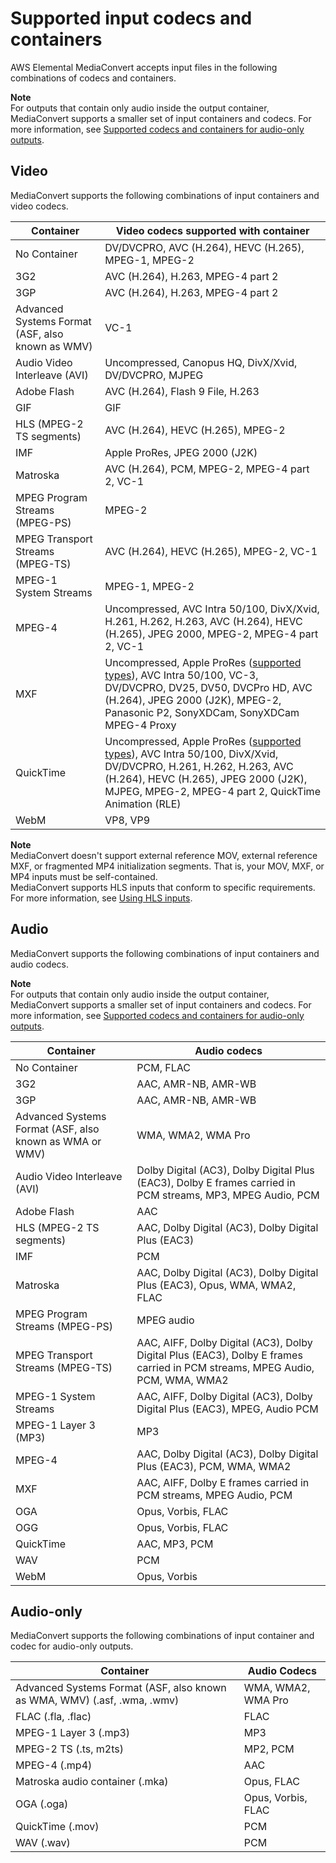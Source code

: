 # Supported input codecs and containers<a name="reference-codecs-containers-input"></a>

AWS Elemental MediaConvert accepts input files in the following combinations of codecs and containers\.

**Note**  
For outputs that contain only audio inside the output container, MediaConvert supports a smaller set of input containers and codecs\. For more information, see [Supported codecs and containers for audio\-only outputs](supported-codecs-containers-audio-only.md)\.

## Video<a name="reference-codecs-containers-input-video"></a>

MediaConvert supports the following combinations of input containers and video codecs\.


| Container | Video codecs supported with container | 
| --- | --- | 
| No Container | DV/DVCPRO, AVC \(H\.264\), HEVC \(H\.265\), MPEG\-1, MPEG\-2 | 
| 3G2 | AVC \(H\.264\), H\.263, MPEG\-4 part 2 | 
| 3GP | AVC \(H\.264\), H\.263, MPEG\-4 part 2 | 
| Advanced Systems Format \(ASF, also known as WMV\) | VC\-1 | 
| Audio Video Interleave \(AVI\) | Uncompressed, Canopus HQ, DivX/Xvid, DV/DVCPRO, MJPEG | 
| Adobe Flash | AVC \(H\.264\), Flash 9 File, H\.263 | 
| GIF | GIF | 
| HLS \(MPEG\-2 TS segments\) | AVC \(H\.264\), HEVC \(H\.265\), MPEG\-2 | 
| IMF | Apple ProRes, JPEG 2000 \(J2K\) | 
| Matroska | AVC \(H\.264\), PCM, MPEG\-2, MPEG\-4 part 2, VC\-1 | 
| MPEG Program Streams \(MPEG\-PS\) | MPEG\-2 | 
| MPEG Transport Streams \(MPEG\-TS\) | AVC \(H\.264\), HEVC \(H\.265\), MPEG\-2, VC\-1 | 
| MPEG\-1 System Streams |  MPEG\-1, MPEG\-2 | 
| MPEG\-4 | Uncompressed, AVC Intra 50/100, DivX/Xvid, H\.261, H\.262, H\.263, AVC \(H\.264\), HEVC \(H\.265\), JPEG 2000, MPEG\-2, MPEG\-4 part 2, VC\-1 | 
| MXF | Uncompressed, Apple ProRes \([supported types](supported-types-for-apple-prores-inputs.md)\), AVC Intra 50/100, VC\-3, DV/DVCPRO, DV25, DV50, DVCPro HD, AVC \(H\.264\), JPEG 2000 \(J2K\), MPEG\-2, Panasonic P2, SonyXDCam, SonyXDCam MPEG\-4 Proxy | 
| QuickTime | Uncompressed, Apple ProRes \([supported types](supported-types-for-apple-prores-inputs.md)\), AVC Intra 50/100, DivX/Xvid, DV/DVCPRO, H\.261, H\.262, H\.263, AVC \(H\.264\), HEVC \(H\.265\), JPEG 2000 \(J2K\), MJPEG, MPEG\-2, MPEG\-4 part 2, QuickTime Animation \(RLE\) | 
| WebM | VP8, VP9 | 

**Note**  
MediaConvert doesn't support external reference MOV, external reference MXF, or fragmented MP4 initialization segments\. That is, your MOV, MXF, or MP4 inputs must be self\-contained\.  
MediaConvert supports HLS inputs that conform to specific requirements\. For more information, see [Using HLS inputs](using-hls-inputs.md)\.

## Audio<a name="reference-codecs-containers-input-audio"></a>

MediaConvert supports the following combinations of input containers and audio codecs\.

**Note**  
For outputs that contain only audio inside the output container, MediaConvert supports a smaller set of input containers and codecs\. For more information, see [Supported codecs and containers for audio\-only outputs](supported-codecs-containers-audio-only.md)\.


| Container | Audio codecs | 
| --- | --- | 
| No Container | PCM, FLAC | 
| 3G2 | AAC, AMR\-NB, AMR\-WB | 
| 3GP | AAC, AMR\-NB, AMR\-WB | 
| Advanced Systems Format \(ASF, also known as WMA or WMV\) | WMA, WMA2, WMA Pro | 
| Audio Video Interleave \(AVI\) | Dolby Digital \(AC3\), Dolby Digital Plus \(EAC3\), Dolby E frames carried in PCM streams, MP3, MPEG Audio, PCM | 
| Adobe Flash | AAC | 
| HLS \(MPEG\-2 TS segments\) | AAC, Dolby Digital \(AC3\), Dolby Digital Plus \(EAC3\) | 
| IMF | PCM | 
| Matroska | AAC, Dolby Digital \(AC3\), Dolby Digital Plus \(EAC3\), Opus, WMA, WMA2, FLAC | 
| MPEG Program Streams \(MPEG\-PS\) | MPEG audio | 
| MPEG Transport Streams \(MPEG\-TS\) | AAC, AIFF, Dolby Digital \(AC3\), Dolby Digital Plus \(EAC3\), Dolby E frames carried in PCM streams, MPEG Audio, PCM, WMA, WMA2 | 
| MPEG\-1 System Streams | AAC, AIFF, Dolby Digital \(AC3\), Dolby Digital Plus \(EAC3\), MPEG, Audio PCM | 
| MPEG\-1 Layer 3 \(MP3\) | MP3 | 
| MPEG\-4 | AAC, Dolby Digital \(AC3\), Dolby Digital Plus \(EAC3\), PCM, WMA, WMA2 | 
| MXF | AAC, AIFF, Dolby E frames carried in PCM streams, MPEG Audio, PCM | 
| OGA | Opus, Vorbis, FLAC | 
| OGG | Opus, Vorbis, FLAC | 
| QuickTime | AAC, MP3, PCM | 
| WAV | PCM | 
| WebM | Opus, Vorbis | 

## Audio\-only<a name="reference-codecs-containers-input-audio-only"></a>

MediaConvert supports the following combinations of input container and codec for audio\-only outputs\.


| Container | Audio Codecs | 
| --- | --- | 
| Advanced Systems Format \(ASF, also known as WMA, WMV\) \(\.asf, \.wma, \.wmv\) | WMA, WMA2, WMA Pro | 
| FLAC \(\.fla, \.flac\) | FLAC | 
| MPEG\-1 Layer 3 \(\.mp3\) | MP3 | 
| MPEG\-2 TS \(\.ts, m2ts\) | MP2, PCM | 
| MPEG\-4 \(\.mp4\) | AAC | 
| Matroska audio container \(\.mka\) | Opus, FLAC | 
| OGA \(\.oga\) | Opus, Vorbis, FLAC | 
| QuickTime \(\.mov\) | PCM | 
| WAV \(\.wav\) | PCM | 
